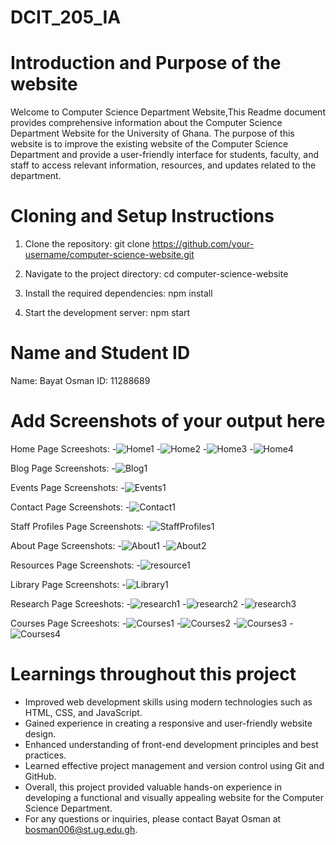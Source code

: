 # DCIT_205_IA

# Introduction and Purpose of the website
Welcome to Computer Science Department Website,This Readme document provides comprehensive information about the Computer Science Department Website for the University of Ghana. The purpose of this website is to improve the existing website of the Computer Science Department and provide a user-friendly interface for students, faculty, and staff to access relevant information, resources, and updates related to the department.

# Cloning and Setup Instructions
1. Clone the repository:
git clone https://github.com/your-username/computer-science-website.git

2. Navigate to the project directory:
cd computer-science-website

3. Install the required dependencies:
npm install

4. Start the development server:
npm start


# Name and Student ID
Name: Bayat Osman
ID: 11288689

# Add Screenshots of your output here
Home Page Screeshots:
-![Home1](https://github.com/cryptomathematician/11288689_DCIT205/tree/main/Screenshots/Home/Home1.png)
-![Home2](https://github.com/cryptomathematician/11288689_DCIT205/tree/main/Screenshots/Home/Home2.png)
-![Home3](https://github.com/cryptomathematician/11288689_DCIT205/tree/main/Screenshots/Home/Home3.png)
-![Home4](https://github.com/cryptomathematician/11288689_DCIT205/tree/main/Screenshots/Home/Home4.png)

Blog Page Screenshots:
-![Blog1](https://github.com/cryptomathematician/11288689_DCIT205/tree/main/Screenshots/Blog/Blog1.png)

Events Page Screenshots:
-![Events1](https://github.com/cryptomathematician/11288689_DCIT205/tree/main/Screenshots/Events/Events1.png)

Contact Page Screenshots:
-![Contact1](https://github.com/cryptomathematician/11288689_DCIT205/tree/main/Screenshots/Contact/Contact1.png) 

Staff Profiles Page Screenshots:
-![StaffProfiles1](https://github.com/cryptomathematician/11288689_DCIT205/tree/main/Screenshots/staffProfiles/StaffProfiles1.png) 

About Page Screenshots:
-![About1](https://github.com/cryptomathematician/11288689_DCIT205/tree/main/Screenshots/About/About1.png) 
-![About2](https://github.com/cryptomathematician/11288689_DCIT205/tree/main/Screenshots/About/About2.png) 


Resources Page Screenshots:
-![resource1](https://github.com/cryptomathematician/11288689_DCIT205/tree/main/Screenshots/resources/resource1.png) 

Library Page Screenshots:
-![Library1](https://github.com/cryptomathematician/11288689_DCIT205/tree/main/Screenshots/Library/Library1.png) 

Research Page Screeshots:
-![research1](https://github.com/cryptomathematician/11288689_DCIT205/tree/main/Screenshots/Research/research1.png)
-![research2](https://github.com/cryptomathematician/11288689_DCIT205/tree/main/Screenshots/Research/research2.png)
-![research3](https://github.com/cryptomathematician/11288689_DCIT205/tree/main/Screenshots/Research/research3.png)

Courses Page Screeshots:
-![Courses1](https://github.com/cryptomathematician/11288689_DCIT205/tree/main/Screenshots/Courses/Courses1.png)
-![Courses2](https://github.com/cryptomathematician/11288689_DCIT205/tree/main/Screenshots/Courses/Courses2.png)
-![Courses3](https://github.com/cryptomathematician/11288689_DCIT205/tree/main/Screenshots/Courses/Courses3.png)
-![Courses4](https://github.com/cryptomathematician/11288689_DCIT205/tree/main/Screenshots/Courses/Courses4.png)

# Learnings throughout this project
- Improved web development skills using modern technologies such as HTML, CSS, and JavaScript.
- Gained experience in creating a responsive and user-friendly website design.
- Enhanced understanding of front-end development principles and best practices.
- Learned effective project management and version control using Git and GitHub.
- Overall, this project provided valuable hands-on experience in developing a functional and visually appealing website for the Computer Science Department.
- For any questions or inquiries, please contact Bayat Osman at bosman006@st.ug.edu.gh.